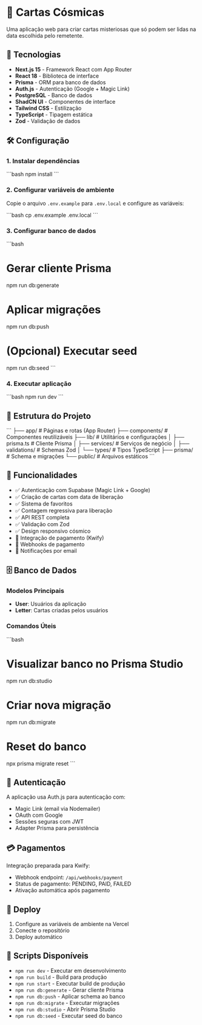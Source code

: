 # 🌌 Cartas Cósmicas

Uma aplicação web para criar cartas misteriosas que só podem ser lidas na data escolhida pelo remetente.

## 🚀 Tecnologias

- **Next.js 15** - Framework React com App Router
- **React 18** - Biblioteca de interface
- **Prisma** - ORM para banco de dados
- **Auth.js** - Autenticação (Google + Magic Link)
- **PostgreSQL** - Banco de dados
- **ShadCN UI** - Componentes de interface
- **Tailwind CSS** - Estilização
- **TypeScript** - Tipagem estática
- **Zod** - Validação de dados

## 🛠️ Configuração

### 1. Instalar dependências

\`\`\`bash
npm install
\`\`\`

### 2. Configurar variáveis de ambiente

Copie o arquivo `.env.example` para `.env.local` e configure as variáveis:

\`\`\`bash
cp .env.example .env.local
\`\`\`

### 3. Configurar banco de dados

\`\`\`bash

# Gerar cliente Prisma

npm run db:generate

# Aplicar migrações

npm run db:push

# (Opcional) Executar seed

npm run db:seed
\`\`\`

### 4. Executar aplicação

\`\`\`bash
npm run dev
\`\`\`

## 📁 Estrutura do Projeto

\`\`\`
├── app/ # Páginas e rotas (App Router)
├── components/ # Componentes reutilizáveis
├── lib/ # Utilitários e configurações
│ ├── prisma.ts # Cliente Prisma
│ ├── services/ # Serviços de negócio
│ ├── validations/ # Schemas Zod
│ └── types/ # Tipos TypeScript
├── prisma/ # Schema e migrações
└── public/ # Arquivos estáticos
\`\`\`

## 🎯 Funcionalidades

- ✅ Autenticação com Supabase (Magic Link + Google)
- ✅ Criação de cartas com data de liberação
- ✅ Sistema de favoritos
- ✅ Contagem regressiva para liberação
- ✅ API REST completa
- ✅ Validação com Zod
- ✅ Design responsivo cósmico
- 🔄 Integração de pagamento (Kwify)
- 🔄 Webhooks de pagamento
- 🔄 Notificações por email

## 🗄️ Banco de Dados

### Modelos Principais

- **User**: Usuários da aplicação
- **Letter**: Cartas criadas pelos usuários

### Comandos Úteis

\`\`\`bash

# Visualizar banco no Prisma Studio

npm run db:studio

# Criar nova migração

npm run db:migrate

# Reset do banco

npx prisma migrate reset
\`\`\`

## 🔐 Autenticação

A aplicação usa Auth.js para autenticação com:

- Magic Link (email via Nodemailer)
- OAuth com Google
- Sessões seguras com JWT
- Adapter Prisma para persistência

## 💳 Pagamentos

Integração preparada para Kwify:

- Webhook endpoint: `/api/webhooks/payment`
- Status de pagamento: PENDING, PAID, FAILED
- Ativação automática após pagamento

## 🚀 Deploy

1. Configure as variáveis de ambiente na Vercel
2. Conecte o repositório
3. Deploy automático

## 📝 Scripts Disponíveis

- `npm run dev` - Executar em desenvolvimento
- `npm run build` - Build para produção
- `npm run start` - Executar build de produção
- `npm run db:generate` - Gerar cliente Prisma
- `npm run db:push` - Aplicar schema ao banco
- `npm run db:migrate` - Executar migrações
- `npm run db:studio` - Abrir Prisma Studio
- `npm run db:seed` - Executar seed do banco
